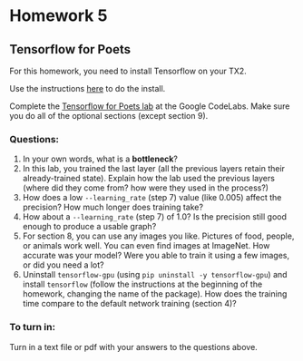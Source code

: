 # Homework 5

## Tensorflow for Poets

For this homework, you need to install Tensorflow on your TX2.

Use the instructions [here](https://docs.nvidia.com/deeplearning/dgx/install-tf-jetsontx2/index.html) to do the install.

Complete the [Tensorflow for Poets lab](https://codelabs.developers.google.com/codelabs/tensorflow-for-poets/#0) at the Google CodeLabs. Make sure you do all of the optional sections (except section 9).

### Questions:

1. In your own words, what is a **bottleneck**?
2. In this lab, you trained the last layer (all the previous layers retain their already-trained state). Explain how the lab used the previous layers (where did they come from? how were they used in the process?)
3. How does a low `--learning_rate` (step 7) value (like 0.005) affect the precision? How much longer does training take?
4. How about a `--learning_rate` (step 7) of 1.0? Is the precision still good enough to produce a usable graph?
5. For section 8, you can use any images you like. Pictures of food, people, or animals work well. You can even find images at ImageNet. How accurate was your model? Were you able to train it using a few images, or did you need a lot?
6. Uninstall `tensorflow-gpu` (using `pip uninstall -y tensorflow-gpu`) and install `tensorflow` (follow the instructions at the beginning of the homework, changing the name of the package). How does the training time compare to the default network training (section 4)?


### To turn in:
Turn in a text file or pdf with your answers to the questions above.

